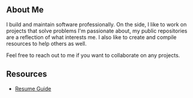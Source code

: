 ## About Me
I build and maintain software professionally. On the side, I like to work on projects that solve problems I'm passionate about, my public repositories are a reflection of what interests me. I also like to create and compile resources to help others as well.

Feel free to reach out to me if you want to collaborate on any projects.
## Resources
* [Resume Guide](https://docs.google.com/document/d/1Lw-OVOPElq_oxpv1d6sVVHcsDmvKItVa/edit?usp=sharing&ouid=103919124245036911033&rtpof=true&sd=true)
<!--
**JarredTD/JarredTD** is a ✨ _special_ ✨ repository because its `README.md` (this file) appears on your GitHub profile.

Here are some ideas to get you started:

- 🔭 I’m currently working on ...
- 🌱 I’m currently learning ...
- 👯 I’m looking to collaborate on ...
- 🤔 I’m looking for help with ...
- 💬 Ask me about ...
- 📫 How to reach me: ...
- 😄 Pronouns: ...
- ⚡ Fun fact: ...
-->
